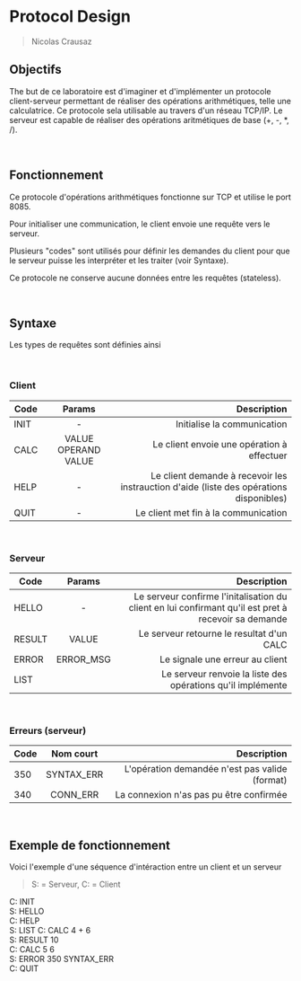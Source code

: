 # Protocol Design

> Nicolas Crausaz

## Objectifs

The but de ce laboratoire est d'imaginer et d'implémenter un protocole client-serveur permettant de réaliser des opérations arithmétiques, telle une calculatrice.
Ce protocole sela utilisable au travers d'un réseau TCP/IP. Le serveur est capable de réaliser des opérations aritmétiques de base (+, -, *, /).

&nbsp;

## Fonctionnement

Ce protocole d'opérations arithmétiques fonctionne sur TCP et utilise le port 8085. 

Pour initialiser une communication, le client envoie une requête vers le serveur.

Plusieurs "codes" sont utilisés pour définir les demandes du client pour que le serveur puisse les interpréter et les traiter (voir Syntaxe).

Ce protocole ne conserve aucune données entre les requêtes (stateless).

&nbsp;

## Syntaxe
Les types de requêtes sont définies ainsi

&nbsp;

### Client
| Code   |      Params      |  Description  |
|--------|:----------------:|--------------:|
| INIT | - | Initialise la communication |
| CALC | VALUE OPERAND VALUE | Le client envoie une opération à effectuer |
| HELP | - | Le client demande à recevoir les instrauction d'aide (liste des opérations disponibles)
| QUIT | - | Le client met fin à la communication

&nbsp;

### Serveur

| Code   |      Params      |  Description  |
|--------|:----------------:|--------------:|
| HELLO | - | Le serveur confirme l'initalisation du client en lui confirmant qu'il est pret à recevoir sa demande |
| RESULT | VALUE | Le serveur retourne le resultat d'un CALC |
| ERROR | ERROR_MSG | Le signale une erreur au client |
| LIST  | | Le serveur renvoie la liste des opérations qu'il implémente

&nbsp;

### Erreurs (serveur)

| Code   |    Nom court     |  Description  |
|--------|:----------------:|--------------:|
| 350 | SYNTAX_ERR | L'opération demandée n'est pas valide (format) |
| 340 | CONN_ERR | La connexion n'as pas pu être confirmée |

&nbsp;

## Exemple de fonctionnement

Voici l'exemple d'une séquence d'intéraction entre un client et un serveur

> S: = Serveur, C: = Client


C: INIT  
S: HELLO  
C: HELP  
S: LIST
C: CALC 4 + 6  
S: RESULT 10  
C: CALC 5 6  
S: ERROR 350 SYNTAX_ERR  
C: QUIT  
